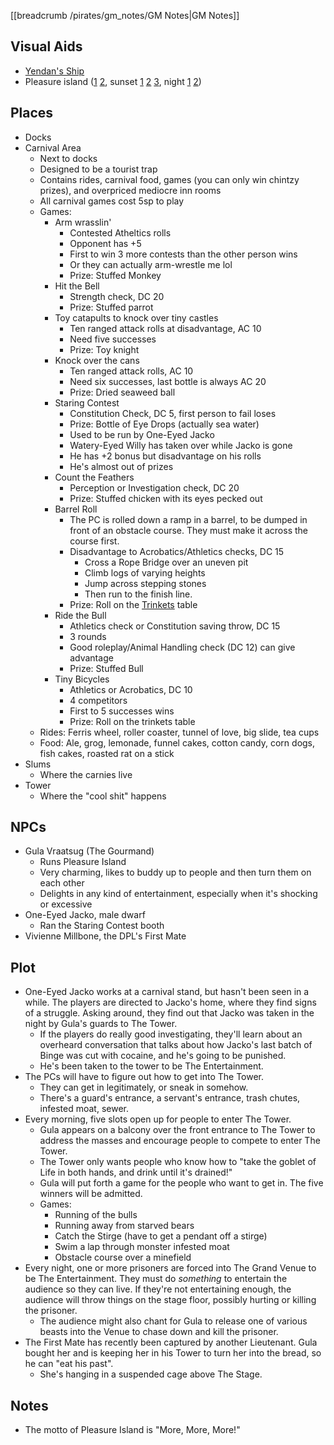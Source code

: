 [[breadcrumb /pirates/gm_notes/GM Notes|GM Notes]]

<script type="module">
    import {init_links} from "/js/common/visual_aid_backend.js";
    init_links();
</script>

## Visual Aids

* [Yendan's Ship](^pirates/caravel.jpg)
* Pleasure island ([1](^pirates/pleasure_island_day_1.jpg) [2](^pirates/pleasure_island_day_2.jpg), sunset [1](^pirates/pleasure_island_sunset_1.jpg) [2](^pirates/pleasure_island_sunset_2.jpg) [3](^pirates/pleasure_island_sunset_3.jpg), night [1](^pirates/pleasure_island_night_1.jpg) [2](^pirates/pleasure_island_night_2.jpg))



## Places

* Docks
* Carnival Area
  * Next to docks
  * Designed to be a tourist trap
  * Contains rides, carnival food, games (you can only win chintzy prizes), and overpriced mediocre inn rooms
  * All carnival games cost 5sp to play
  * Games:
    * Arm wrasslin'
      * Contested Atheltics rolls
      * Opponent has +5
      * First to win 3 more contests than the other person wins
      * Or they can actually arm-wrestle me lol
      * Prize: Stuffed Monkey
    * Hit the Bell
      * Strength check, DC 20
      * Prize: Stuffed parrot
    * Toy catapults to knock over tiny castles
      * Ten ranged attack rolls at disadvantage, AC 10
      * Need five successes
      * Prize: Toy knight
    * Knock over the cans
      * Ten ranged attack rolls, AC 10
      * Need six successes, last bottle is always AC 20
      * Prize: Dried seaweed ball
    * Staring Contest
      * Constitution Check, DC 5, first person to fail loses
      * Prize: Bottle of Eye Drops (actually sea water)
      * Used to be run by One-Eyed Jacko
      * Watery-Eyed Willy has taken over while Jacko is gone
      * He has +2 bonus but disadvantage on his rolls
      * He's almost out of prizes
    * Count the Feathers
      * Perception or Investigation check, DC 20
      * Prize: Stuffed chicken with its eyes pecked out
    * Barrel Roll
      * The PC is rolled down a ramp in a barrel, to be dumped in front of an obstacle course. They must make it across the course first. 
      * Disadvantage to Acrobatics/Athletics checks, DC 15
        * Cross a Rope Bridge over an uneven pit
        * Climb logs of varying heights
        * Jump across stepping stones
        * Then run to the finish line.
      * Prize: Roll on the [Trinkets](/dnd/general/equipment#trinkets) table
    * Ride the Bull
      * Athletics check or Constitution saving throw, DC 15
      * 3 rounds
      * Good roleplay/Animal Handling check (DC 12) can give advantage
      * Prize: Stuffed Bull
    * Tiny Bicycles
      * Athletics or Acrobatics, DC 10
      * 4 competitors
      * First to 5 successes wins
      * Prize: Roll on the trinkets table
  * Rides: Ferris wheel, roller coaster, tunnel of love, big slide, tea cups
  * Food: Ale, grog, lemonade, funnel cakes, cotton candy, corn dogs, fish cakes, roasted rat on a stick
* Slums
  * Where the carnies live
* Tower
  * Where the "cool shit" happens


## NPCs

* Gula Vraatsug (The Gourmand)
  * Runs Pleasure Island
  * Very charming, likes to buddy up to people and then turn them on each other
  * Delights in any kind of entertainment, especially when it's shocking or excessive
* One-Eyed Jacko, male dwarf
  * Ran the Staring Contest booth
* Vivienne Millbone, the DPL's First Mate


## Plot

* One-Eyed Jacko works at a carnival stand, but hasn't been seen in a while. The players are directed to Jacko's home, where they find signs of a struggle. Asking around, they find out that Jacko was taken in the night by Gula's guards to The Tower.
  * If the players do really good investigating, they'll learn about an overheard conversation that talks about how Jacko's last batch of Binge was cut with cocaine, and he's going to be punished.
  * He's been taken to the tower to be The Entertainment.
* The PCs will have to figure out how to get into The Tower.
  * They can get in legitimately, or sneak in somehow.
  * There's a guard's entrance, a servant's entrance, trash chutes, infested moat, sewer.
* Every morning, five slots open up for people to enter The Tower.
  * Gula appears on a balcony over the front entrance to The Tower to address the masses and encourage people to compete to enter The Tower.
  * The Tower only wants people who know how to "take the goblet of Life in both hands, and drink until it's drained!" 
  * Gula will put forth a game for the people who want to get in. The five winners will be admitted.
  * Games:
    * Running of the bulls
    * Running away from starved bears
    * Catch the Stirge (have to get a pendant off a stirge)
    * Swim a lap through monster infested moat
    * Obstacle course over a minefield
* Every night, one or more prisoners are forced into The Grand Venue to be The Entertainment. They must do *something* to entertain the audience so they can live. If they're not entertaining enough, the audience will throw things on the stage floor, possibly hurting or killing the prisoner.
  * The audience might also chant for Gula to release one of various beasts into the Venue to chase down and kill the prisoner.
* The First Mate has recently been captured by another Lieutenant. Gula bought her and is keeping her in his Tower to turn her into the bread, so he can "eat his past".
  * She's hanging in a suspended cage above The Stage.


## Notes

* The motto of Pleasure Island is "More, More, More!"
